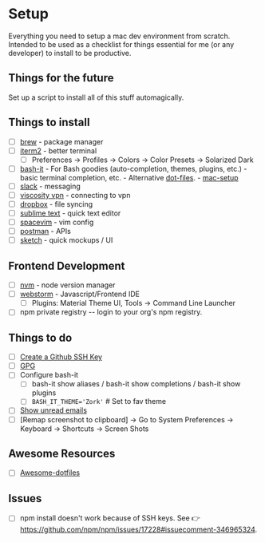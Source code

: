 # Setup

Everything you need to setup a mac dev environment from scratch. 
Intended to be used as a checklist for things essential for me (or any developer) to install to be productive. 

## Things for the future
Set up a script to install all of this stuff automagically. 

## Things to install
- [ ] [brew](https://brew.sh/) - package manager
- [ ] [iterm2](https://sourabhbajaj.com/mac-setup/iTerm/) - better terminal 
  - [ ] Preferences -> Profiles -> Colors -> Color Presets -> Solarized Dark
- [ ] [bash-it](https://github.com/Bash-it/bash-it) - For Bash goodies (auto-completion, themes, plugins, etc.) - basic terminal completion, etc. 
      - Alternative [dot-files](https://dotfiles.github.io/).
      - [mac-setup](https://sourabhbajaj.com/mac-setup/) 
- [ ] [slack](https://slack.com/downloads/osx) - messaging
- [ ] [viscosity vpn](https://www.sparklabs.com/viscosity/download/) - connecting to vpn 
- [ ] [dropbox](https://www.dropbox.com/install) - file syncing
- [ ] [sublime text](https://www.sublimetext.com/3) - quick text editor
- [ ] [spacevim](https://github.com/SpaceVim/SpaceVim) - vim config
- [ ] [postman](https://www.getpostman.com/download?platform=mac&utm_source=site&utm_medium=apps&utm_campaign=macapp) - APIs
- [ ] [sketch](https://www.sketchapp.com/get/) - quick mockups / UI

## Frontend Development 
- [ ] [nvm](https://github.com/creationix/nvm) - node version manager
- [ ] [webstorm](https://www.jetbrains.com/webstorm/) - Javascript/Frontend IDE
  - [ ] Plugins: Material Theme UI, Tools -> Command Line Launcher
- [ ] npm private registry -- login to your org's npm registry.

## Things to do 
- [ ] [Create a Github SSH Key](https://help.github.com/articles/generating-a-new-ssh-key-and-adding-it-to-the-ssh-agent/)
- [ ] [GPG](https://github.com/pstadler/keybase-gpg-github)
- [ ] Configure bash-it 
  - [ ] bash-it show aliases / bash-it show completions / bash-it show plugins
  - [ ] `BASH_IT_THEME='Zork'` # Set to fav theme
- [ ] [Show unread emails](http://osxdaily.com/2016/06/08/show-unread-emails-mail-mac/)
- [ ] [Remap screenshot to clipboard] -> Go to System Preferences -> Keyboard -> Shortcuts -> Screen Shots

## Awesome Resources 
- [ ] [Awesome-dotfiles](https://github.com/webpro/awesome-dotfiles)

## Issues 
- [ ] npm install doesn't work because of SSH keys. See 👉 https://github.com/npm/npm/issues/17228#issuecomment-346965324.
